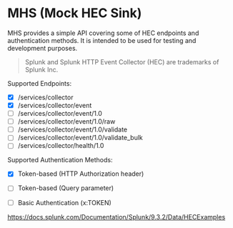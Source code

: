 # MHS (Mock HEC Sink)

MHS provides a simple API covering some of HEC endpoints and authentication methods. It is intended to be used for testing and development purposes.

> Splunk and Splunk HTTP Event Collector (HEC) are trademarks of Splunk Inc.

Supported Endpoints:
- [x] /services/collector
- [x] /services/collector/event
- [ ] /services/collector/event/1.0
- [ ] /services/collector/event/1.0/raw
- [ ] /services/collector/event/1.0/validate
- [ ] /services/collector/event/1.0/validate_bulk
- [ ] /services/collector/health/1.0

Supported Authentication Methods:
- [x] Token-based (HTTP Authorization header)
- [ ] Token-based (Query parameter)
- [ ] Basic Authentication (x:TOKEN)


https://docs.splunk.com/Documentation/Splunk/9.3.2/Data/HECExamples


